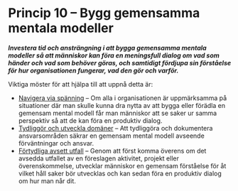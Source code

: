 # Princip 10 – Bygg gemensamma mentala modeller


**_Investera tid och ansträngning i att bygga gemensamma mentala modeller så att människor kan föra en meningsfull dialog om vad som händer och vad som behöver göras, och samtidigt fördjupa sin förståelse för hur organisationen fungerar, vad den gör och varför._**

Viktiga möster för att hjälpa till att uppnå detta är:

-   [Navigera via spänning](section:navigate-via-tension) – Om alla i organisationen är uppmärksamma på situationer där man skulle kunna dra nytta av att bygga eller förädla en gemensam mental modell får man människor att se saker ur samma perspektiv så att de kan föra en produktiv dialog.
-   [Tydliggör och utveckla domäner](section:clarify-and-develop-domains) – Att tydliggöra och dokumentera ansvarsområden säkrar en gemensam mental modell avseende förväntningar och ansvar.
-   [Förtydliga avsett utfall](section:clarify-intended-outcome) – Genom att först komma överens om det avsedda utfallet av en föreslagen aktivitet, projekt eller överenskommelse, utvecklar människor en gemensam förståelse för åt vilket håll saker bör utvecklas och kan sedan föra en produktiv dialog om hur man når dit.
